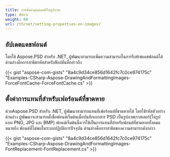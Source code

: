 ```yaml
---
title: การตั้งค่าคุณสมบัติในรูปภาพ
type: docs
weight: 60
url: /th/net/setting-properties-on-images/
---
```


## **อัปเดตแคชฟอนต์**
โดยใช้ Aspose.PSD สำหรับ .NET, ผู้พัฒนาสามารถเพิ่มความสามารถในการรีเฟรชแคชฟอนต์ได้ ด้านล่างคือการสาธิตรหัสสำหรับฟังก์ชันที่กล่าวถึง


{{< gist "aspose-com-gists" "8a4c9d34ce856d1642fc7c0ce974175c" "Examples-CSharp-Aspose-DrawingAndFormattingImages-ForceFontCache-ForceFontCache.cs" >}}

## **ตั้งค่าการแทนที่สำหรับเฟอร์อนต์ที่ขาดหาย**
ด้วยAspose.PSD สำหรับ .NET, ผู้พัฒนาสามารถแทนที่เฟอร์อนต์ที่ขาดหายได้ โดยใช้รหัสตัวอย่างด้านล่าง ผู้พัฒนาจะสามารถตั้งชื่อฟอนต์เริ่มต้นเมื่อบันทึกเอกสาร PSD เป็นรูปภาพเราสเตอร์(ในรูปแบบ PNG, JPG และ BMP) ฟอนต์เริ่มต้นนี้ควรใช้เป็นการแทนที่สำหรับฟอนต์ที่ขาดหายทั้งหมด หมายถึง ฟอนต์ที่ไม่พบในระบบปฏิบัติการปัจจุบัน ด้านล่างคือการสาธิตของความสามารถดังกล่าว


{{< gist "aspose-com-gists" "8a4c9d34ce856d1642fc7c0ce974175c" "Examples-CSharp-Aspose-DrawingAndFormattingImages-FontReplacement-FontReplacement.cs" >}}
